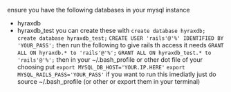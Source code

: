 ensure you have the following databases in your mysql instance
+ hyraxdb     
+ hyraxdb_test
you can create these with 
`create database hyraxdb;`
`create database hyraxdb_test;`
`CREATE USER 'rails'@'%' IDENTIFIED BY 'YOUR_PASS';`
then run the following to give rails th access it needs
`GRANT ALL ON hyraxdb.* to 'rails'@'%';`
`GRANT ALL ON hyraxdb_test.* to 'rails'@'%';`
then in your ~/.bash_profile or other dot file of your choosing put
`export MYSQL_DB_HOST='YOUR.IP.HERE'`
`export MYSQL_RAILS_PASS='YOUR_PASS'`
if you want to run this imediatly just do source ~/.bash_profile (or other or export them in your terminal)